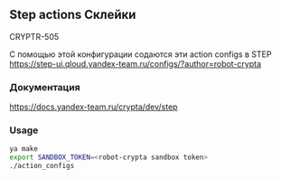 ## Step actions Склейки
CRYPTR-505

С помощью этой конфигурации содаются эти action configs в STEP
https://step-ui.qloud.yandex-team.ru/configs/?author=robot-crypta

### Документация
https://docs.yandex-team.ru/crypta/dev/step

### Usage
```bash
ya make
export SANDBOX_TOKEN=<robot-crypta sandbox token>
./action_configs
```

